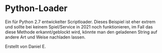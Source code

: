 # Python-Loader
Ein für Python 2.7 entwickelter Scriptloader.
Dieses Beispiel ist eher extrem und sollte bei keinem Spiel/Service in 2021 noch funktionieren, im Fall das diese Methode erkannt/geblockt wird, könnte man den geladenen String auf andere Art und Weise nachladen lassen.

Erstellt von Daniel E.
